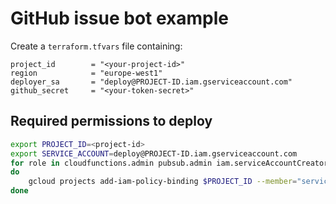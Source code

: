 # GitHub issue bot example

Create a `terraform.tfvars` file containing:

```hcl
project_id        = "<your-project-id>"
region            = "europe-west1"
deployer_sa       = "deploy@PROJECT-ID.iam.gserviceaccount.com"
github_secret     = "<your-token-secret>"
```

## Required permissions to deploy

```sh
export PROJECT_ID=<project-id>
export SERVICE_ACCOUNT=deploy@PROJECT-ID.iam.gserviceaccount.com
for role in cloudfunctions.admin pubsub.admin iam.serviceAccountCreator resourcemanager.projectIamAdmin secretmanager.admin storage.admin browser
do
    gcloud projects add-iam-policy-binding $PROJECT_ID --member="serviceAccount:$SERVICE_ACCOUNT" --role="roles/$role"
done

```
